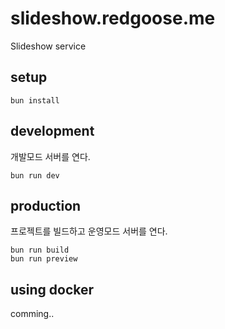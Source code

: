 # slideshow.redgoose.me

Slideshow service

## setup

```shell
bun install
```

## development

개발모드 서버를 연다.

```shell
bun run dev
```

## production

프로젝트를 빌드하고 운영모드 서버를 연다.

```shell
bun run build
bun run preview
```

## using docker

comming..

